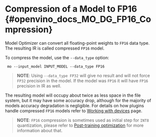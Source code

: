 # Compression of a Model to FP16 {#openvino_docs_MO_DG_FP16_Compression}

Model Optimizer can convert all floating-point weights to `FP16` data type. The resulting IR is called
compressed `FP16` model.

To compress the model, use the `--data_type` option:

```
 mo --input_model INPUT_MODEL --data_type FP16
```

> **NOTE**: Using `--data_type FP32` will give no result and will not force `FP32` 
> precision in the model. If the model was `FP16` it will have `FP16` precision in IR as well.

The resulting model will occupy about twice as less space in the file system, but it may have some accuracy drop,
although for the majority of models accuracy degradation is negligible. For details on how plugins handle
compressed `FP16` models refer to [Working with devices](../../OV_Runtime_UG/supported_plugins/Device_Plugins.md) page.

> **NOTE**: `FP16` compression is sometimes used as initial step for `INT8` quantization, please refer to
> [Post-training optimization](../../../tools/pot/docs/Introduction.md) for more information about that.
